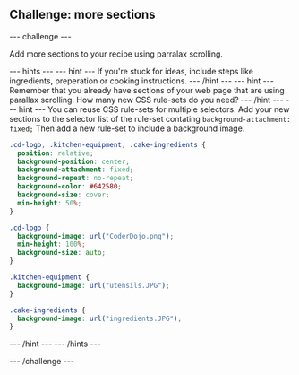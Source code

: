 ## Challenge: more sections

--- challenge ---

Add more sections to your recipe using parralax scrolling.

--- hints ---
--- hint ---
If you're stuck for ideas, include steps like ingredients, preperation or cooking instructions.
--- /hint ---
--- hint ---
Remember that you already have sections of your web page that are using parallax scrolling. How many new CSS rule-sets do you need?
--- /hint ---
--- hint ---
You can reuse CSS rule-sets for multiple selectors. Add your new sections to the selector list of the rule-set contating ```background-attachment: fixed;```
Then add a new rule-set to include a background image.
```css
.cd-logo, .kitchen-equipment, .cake-ingredients {
  position: relative;
  background-position: center;
  background-attachment: fixed;
  background-repeat: no-repeat;
  background-color: #642580;
  background-size: cover;
  min-height: 50%;
}

.cd-logo {
  background-image: url("CoderDojo.png");
  min-height: 100%;
  background-size: auto;
}

.kitchen-equipment {
  background-image: url("utensils.JPG");
}

.cake-ingredients {
  background-image: url("ingredients.JPG");
}
```
--- /hint ---
--- /hints ---

--- /challenge ---
